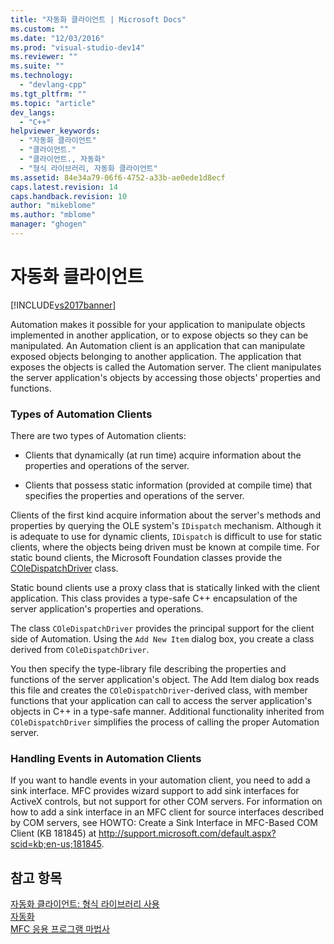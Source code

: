 ```yaml
---
title: "자동화 클라이언트 | Microsoft Docs"
ms.custom: ""
ms.date: "12/03/2016"
ms.prod: "visual-studio-dev14"
ms.reviewer: ""
ms.suite: ""
ms.technology: 
  - "devlang-cpp"
ms.tgt_pltfrm: ""
ms.topic: "article"
dev_langs: 
  - "C++"
helpviewer_keywords: 
  - "자동화 클라이언트"
  - "클라이언트."
  - "클라이언트., 자동화"
  - "형식 라이브러리, 자동화 클라이언트"
ms.assetid: 84e34a79-06f6-4752-a33b-ae0ede1d8ecf
caps.latest.revision: 14
caps.handback.revision: 10
author: "mikeblome"
ms.author: "mblome"
manager: "ghogen"
---
```

# 자동화 클라이언트
[!INCLUDE[vs2017banner](../assembler/inline/includes/vs2017banner.md)]

Automation makes it possible for your application to manipulate objects implemented in another application, or to expose objects so they can be manipulated.  An Automation client is an application that can manipulate exposed objects belonging to another application.  The application that exposes the objects is called the Automation server.  The client manipulates the server application's objects by accessing those objects' properties and functions.  
  
### Types of Automation Clients  
 There are two types of Automation clients:  
  
-   Clients that dynamically \(at run time\) acquire information about the properties and operations of the server.  
  
-   Clients that possess static information \(provided at compile time\) that specifies the properties and operations of the server.  
  
 Clients of the first kind acquire information about the server's methods and properties by querying the OLE system's `IDispatch` mechanism.  Although it is adequate to use for dynamic clients, `IDispatch` is difficult to use for static clients, where the objects being driven must be known at compile time.  For static bound clients, the Microsoft Foundation classes provide the [COleDispatchDriver](../mfc/reference/coledispatchdriver-class.md) class.  
  
 Static bound clients use a proxy class that is statically linked with the client application.  This class provides a type\-safe C\+\+ encapsulation of the server application's properties and operations.  
  
 The class `COleDispatchDriver` provides the principal support for the client side of Automation.  Using the `Add New Item` dialog box, you create a class derived from `COleDispatchDriver`.  
  
 You then specify the type\-library file describing the properties and functions of the server application's object.  The Add Item dialog box reads this file and creates the `COleDispatchDriver`\-derived class, with member functions that your application can call to access the server application's objects in C\+\+ in a type\-safe manner.  Additional functionality inherited from `COleDispatchDriver` simplifies the process of calling the proper Automation server.  
  
### Handling Events in Automation Clients  
 If you want to handle events in your automation client, you need to add a sink interface.  MFC provides wizard support to add sink interfaces for ActiveX controls, but not support for other COM servers.  For information on how to add a sink interface in an MFC client for source interfaces described by COM servers, see HOWTO: Create a Sink Interface in MFC\-Based COM Client \(KB 181845\) at [http:\/\/support.microsoft.com\/default.aspx?scid\=kb;en\-us;181845](http://support.microsoft.com/default.aspx?scid=kb;en-us;181845).  
  
## 참고 항목  
 [자동화 클라이언트: 형식 라이브러리 사용](../mfc/automation-clients-using-type-libraries.md)   
 [자동화](../mfc/automation.md)   
 [MFC 응용 프로그램 마법사](../mfc/reference/mfc-application-wizard.md)